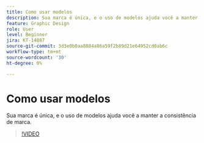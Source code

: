 ```yaml
---
title: Como usar modelos
description: Sua marca é única, e o uso de modelos ajuda você a manter a consistência de marca
feature: Graphic Design
role: User
level: Beginner
jira: KT-14887
source-git-commit: 3d3e0b0aa8884a86a59f2b89d21e64952cd0ab6c
workflow-type: tm+mt
source-wordcount: '30'
ht-degree: 0%

---
```


# Como usar modelos

Sua marca é única, e o uso de modelos ajuda você a manter a consistência de marca.

>[!VIDEO](https://video.tv.adobe.com/v/3427099?quality=12&learn=on&hidetitle=true)
